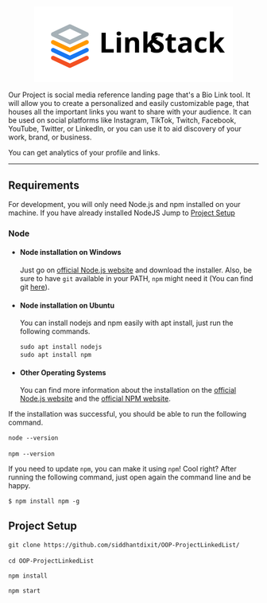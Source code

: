 <p align="center">
  <a href="http://project-linkedlist.herokuapp.com/">
    <img
      alt="Link List"
      src="docs/logos/colored_vector.svg"
      width="400"
    />
  </a>
</p>


Our Project is social media reference landing page that's a Bio Link tool. It will allow you to create a personalized and easily customizable page, that houses all the important links you want to share with your audience. It can be used on social platforms like Instagram, TikTok, Twitch, Facebook, YouTube, Twitter, or LinkedIn, or you can use it to aid discovery of your work, brand, or business.

You can get analytics of your profile and links.



---
## Requirements

For development, you will only need Node.js and npm installed on your machine.
If you have already installed NodeJS Jump to [Project Setup](#project-setup)

### Node
- #### Node installation on Windows

  Just go on [official Node.js website](https://nodejs.org/) and download the installer.
Also, be sure to have `git` available in your PATH, `npm` might need it (You can find git [here](https://git-scm.com/)).

- #### Node installation on Ubuntu

  You can install nodejs and npm easily with apt install, just run the following commands.

      sudo apt install nodejs
      sudo apt install npm

- #### Other Operating Systems
  You can find more information about the installation on the [official Node.js website](https://nodejs.org/) and the [official NPM website](https://npmjs.org/).

If the installation was successful, you should be able to run the following command.

    node --version

    npm --version

If you need to update `npm`, you can make it using `npm`! Cool right? After running the following command, just open again the command line and be happy.

    $ npm install npm -g


## Project Setup

```
git clone https://github.com/siddhantdixit/OOP-ProjectLinkedList/

cd OOP-ProjectLinkedList
```

```
npm install
```

```
npm start
```

